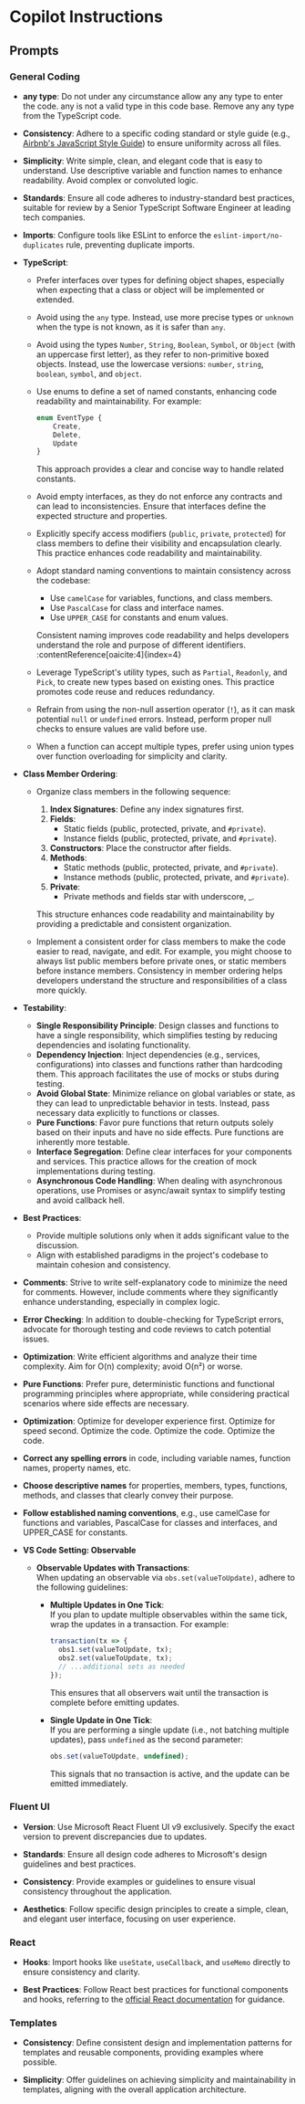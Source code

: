 # Copilot Instructions

## Prompts

### General Coding

- **any type**: Do not under any circumstance allow any any type to enter the code. any is not a valid type in this code base. Remove any any type from the TypeScript code.
  
- **Consistency**: Adhere to a specific coding standard or style guide (e.g., [Airbnb's JavaScript Style Guide](https://github.com/airbnb/javascript)) to ensure uniformity across all files.

- **Simplicity**: Write simple, clean, and elegant code that is easy to understand. Use descriptive variable and function names to enhance readability. Avoid complex or convoluted logic.

- **Standards**: Ensure all code adheres to industry-standard best practices, suitable for review by a Senior TypeScript Software Engineer at leading tech companies.

- **Imports**: Configure tools like ESLint to enforce the `eslint-import/no-duplicates` rule, preventing duplicate imports.

- **TypeScript**:
  - Prefer interfaces over types for defining object shapes, especially when expecting that a class or object will be implemented or extended.
  - Avoid using the `any` type. Instead, use more precise types or `unknown` when the type is not known, as it is safer than `any`.
  - Avoid using the types `Number`, `String`, `Boolean`, `Symbol`, or `Object` (with an uppercase first letter), as they refer to non-primitive boxed objects. Instead, use the lowercase versions: `number`, `string`, `boolean`, `symbol`, and `object`.
  - Use enums to define a set of named constants, enhancing code readability and maintainability. For example:

    ```typescript
    enum EventType {
        Create,
        Delete,
        Update
    }
    ```

    This approach provides a clear and concise way to handle related constants.
  - Avoid empty interfaces, as they do not enforce any contracts and can lead to inconsistencies. Ensure that interfaces define the expected structure and properties.
  - Explicitly specify access modifiers (`public`, `private`, `protected`) for class members to define their visibility and encapsulation clearly. This practice enhances code readability and maintainability.
  - Adopt standard naming conventions to maintain consistency across the codebase:
    - Use `camelCase` for variables, functions, and class members.
    - Use `PascalCase` for class and interface names.
    - Use `UPPER_CASE` for constants and enum values.

    Consistent naming improves code readability and helps developers understand the role and purpose of different identifiers. :contentReference[oaicite:4]{index=4}
  - Leverage TypeScript's utility types, such as `Partial`, `Readonly`, and `Pick`, to create new types based on existing ones. This practice promotes code reuse and reduces redundancy.
  - Refrain from using the non-null assertion operator (`!`), as it can mask potential `null` or `undefined` errors. Instead, perform proper null checks to ensure values are valid before use.
  - When a function can accept multiple types, prefer using union types over function overloading for simplicity and clarity.
  
- **Class Member Ordering**:
  - Organize class members in the following sequence:
    1. **Index Signatures**: Define any index signatures first.
    2. **Fields**:
       - Static fields (public, protected, private, and `#private`).
       - Instance fields (public, protected, private, and `#private`).
    3. **Constructors**: Place the constructor after fields.
    4. **Methods**:
       - Static methods (public, protected, private, and `#private`).
       - Instance methods (public, protected, private, and `#private`).
    5. **Private**:
       - Private methods and fields star with underscore, _.

    This structure enhances code readability and maintainability by providing a predictable and consistent organization.

  - Implement a consistent order for class members to make the code easier to read, navigate, and edit. For example, you might choose to always list public members before private ones, or static members before instance members. Consistency in member ordering helps developers understand the structure and responsibilities of a class more quickly.

- **Testability**:
  - **Single Responsibility Principle**: Design classes and functions to have a single responsibility, which simplifies testing by reducing dependencies and isolating functionality.
  - **Dependency Injection**: Inject dependencies (e.g., services, configurations) into classes and functions rather than hardcoding them. This approach facilitates the use of mocks or stubs during testing.
  - **Avoid Global State**: Minimize reliance on global variables or state, as they can lead to unpredictable behavior in tests. Instead, pass necessary data explicitly to functions or classes.
  - **Pure Functions**: Favor pure functions that return outputs solely based on their inputs and have no side effects. Pure functions are inherently more testable.
  - **Interface Segregation**: Define clear interfaces for your components and services. This practice allows for the creation of mock implementations during testing.
  - **Asynchronous Code Handling**: When dealing with asynchronous operations, use Promises or async/await syntax to simplify testing and avoid callback hell.

- **Best Practices**:
  - Provide multiple solutions only when it adds significant value to the discussion.
  - Align with established paradigms in the project's codebase to maintain cohesion and consistency.

- **Comments**: Strive to write self-explanatory code to minimize the need for comments. However, include comments where they significantly enhance understanding, especially in complex logic.

- **Error Checking**: In addition to double-checking for TypeScript errors, advocate for thorough testing and code reviews to catch potential issues.

- **Optimization**: Write efficient algorithms and analyze their time complexity. Aim for O(n) complexity; avoid O(n²) or worse.

- **Pure Functions**: Prefer pure, deterministic functions and functional programming principles where appropriate, while considering practical scenarios where side effects are necessary.

- **Optimization**: Optimize for developer experience first. Optimize for speed second. Optimize the code. Optimize the code. Optimize the code.

- **Correct any spelling errors** in code, including variable names, function names, property names, etc.

- **Choose descriptive names** for properties, members, types, functions, methods, and classes that clearly convey their purpose.

- **Follow established naming conventions**, e.g., use camelCase for functions and variables, PascalCase for classes and interfaces, and UPPER_CASE for constants.
  
- **VS Code Setting: Observable**

  - **Observable Updates with Transactions**:  
    When updating an observable via `obs.set(valueToUpdate)`, adhere to the following guidelines:
    - **Multiple Updates in One Tick**:  
      If you plan to update multiple observables within the same tick, wrap the updates in a transaction. For example:

      ```typescript
      transaction(tx => {
        obs1.set(valueToUpdate, tx);
        obs2.set(valueToUpdate, tx);
        // ...additional sets as needed
      });
      ```

      This ensures that all observers wait until the transaction is complete before emitting updates.

    - **Single Update in One Tick**:  
      If you are performing a single update (i.e., not batching multiple updates), pass `undefined` as the second parameter:

      ```typescript
      obs.set(valueToUpdate, undefined);
      ```

      This signals that no transaction is active, and the update can be emitted immediately.

### Fluent UI

- **Version**: Use Microsoft React Fluent UI v9 exclusively. Specify the exact version to prevent discrepancies due to updates.

- **Standards**: Ensure all design code adheres to Microsoft's design guidelines and best practices.

- **Consistency**: Provide examples or guidelines to ensure visual consistency throughout the application.

- **Aesthetics**: Follow specific design principles to create a simple, clean, and elegant user interface, focusing on user experience.

### React

- **Hooks**: Import hooks like `useState`, `useCallback`, and `useMemo` directly to ensure consistency and clarity.

- **Best Practices**: Follow React best practices for functional components and hooks, referring to the [official React documentation](https://react.dev/) for guidance.

### Templates

- **Consistency**: Define consistent design and implementation patterns for templates and reusable components, providing examples where possible.

- **Simplicity**: Offer guidelines on achieving simplicity and maintainability in templates, aligning with the overall application architecture.
